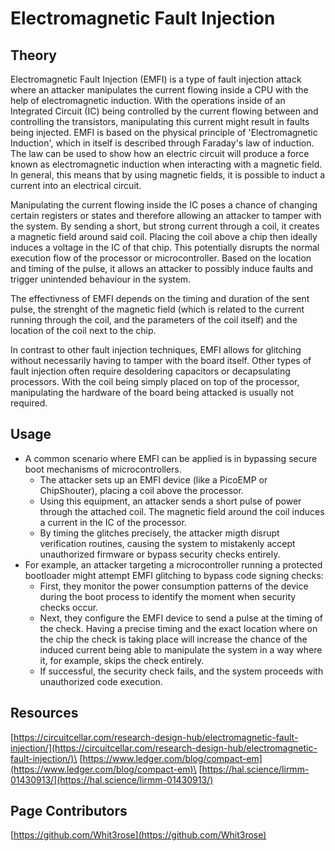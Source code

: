 # Electromagnetic Fault Injection

## **Theory**

Electromagnetic Fault Injection (EMFI) is a type of fault injection attack where an attacker manipulates the current flowing inside a CPU with the help of electromagnetic induction. With the operations inside of an Integrated Circuit (IC) being controlled by the current flowing between and controlling the transistors, manipulating this current might result in faults being injected. EMFI is based on the physical principle of 'Electromagnetic Induction', which in itself is described through Faraday's law of induction. The law can be used to show how an electric circuit will produce a force known as electromagnetic induction when interacting with a magnetic field. In general, this means that by using magnetic fields, it is possible to induct a current into an electrical circuit.

Manipulating the current flowing inside the IC poses a chance of changing certain registers or states and therefore allowing an attacker to tamper with the system. By sending a short, but strong current through a coil, it creates a magnetic field around said coil. Placing the coil above a chip then ideally induces a voltage in the IC of that chip. This potentially disrupts the normal execution flow of the processor or microcontroller. Based on the location and timing of the pulse, it allows an attacker to possibly induce faults and trigger unintended behaviour in the system.

The effectivness of EMFI depends on the timing and duration of the sent pulse, the strenght of the magnetic field (which is related to the current running through the coil, and the parameters of the coil itself) and the location of the coil next to the chip.

In contrast to other fault injection techniques, EMFI allows for glitching without necessarily having to tamper with the board itself. Other types of fault injection often require desoldering capacitors or decapsulating processors. With the coil being simply placed on top of the processor, manipulating the hardware of the board being attacked is usually not required.

## Usage

* A common scenario where EMFI can be applied is in bypassing secure boot mechanisms of microcontrollers.
  * The attacker sets up an EMFI device (like a PicoEMP or ChipShouter), placing a coil above the processor.
  * Using this equipment, an attacker sends a short pulse of power through the attached coil. The magnetic field around the coil induces a current in the IC of the processor.
  * By timing the glitches precisely, the attacker migth disrupt verification routines, causing the system to mistakenly accept unauthorized firmware or bypass security checks entirely.
* For example, an attacker targeting a microcontroller running a protected bootloader might attempt EMFI glitching to bypass code signing checks:
  * First, they monitor the power consumption patterns of the device during the boot process to identify the moment when security checks occur.
  * Next, they configure the EMFI device to send a pulse at the timing of the check. Having a precise timing and the exact location where on the chip the check is taking place will increase the chance of the induced current being able to manipulate the system in a way where it, for example, skips the check entirely.
  * If successful, the security check fails, and the system proceeds with unauthorized code execution.

## Resources

[https://circuitcellar.com/research-design-hub/electromagnetic-fault-injection/](https://circuitcellar.com/research-design-hub/electromagnetic-fault-injection/)\
[https://www.ledger.com/blog/compact-em](https://www.ledger.com/blog/compact-em)\
[https://hal.science/lirmm-01430913/](https://hal.science/lirmm-01430913/)

## Page Contributors

[https://github.com/Whit3rose](https://github.com/Whit3rose)
